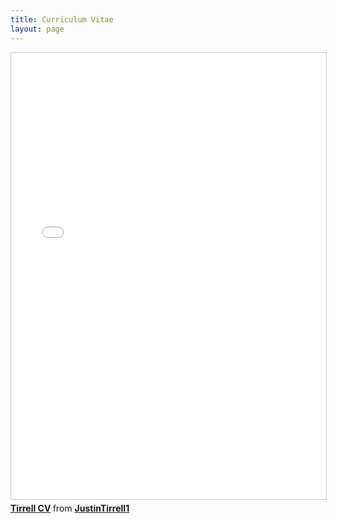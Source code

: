```yaml
---
title: Curriculum Vitae 
layout: page
---
```


<iframe src="//www.slideshare.net/slideshow/embed_code/key/nxw9iSGir1tC3W" width="668" height="714" frameborder="0" marginwidth="0" marginheight="0" scrolling="no" style="border:1px solid #CCC; border-width:1px; margin-bottom:5px; max-width: 100%;" allowfullscreen> </iframe> <div style="margin-bottom:5px"> <strong> <a href="//www.slideshare.net/JustinTirrell1/tirrell-cv" title="Tirrell CV" target="_blank">Tirrell CV</a> </strong> from <strong><a href="https://www.slideshare.net/JustinTirrell1" target="_blank">JustinTirrell1</a></strong> </div>
